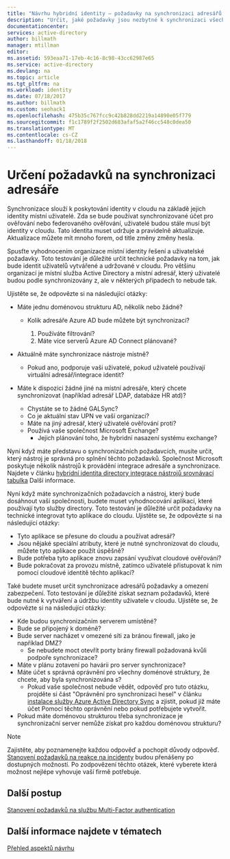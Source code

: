 ```yaml
---
title: "Návrhu hybridní identity – požadavky na synchronizaci adresářů Azure | Microsoft Docs"
description: "Určit, jaké požadavky jsou nezbytné k synchronizaci všech uživatelů mezi na = místní a cloudové pro podnik."
documentationcenter: 
services: active-directory
author: billmath
manager: mtillman
editor: 
ms.assetid: 593eaa71-17eb-4c16-8c98-43cc62987e65
ms.service: active-directory
ms.devlang: na
ms.topic: article
ms.tgt_pltfrm: na
ms.workload: identity
ms.date: 07/18/2017
ms.author: billmath
ms.custom: seohack1
ms.openlocfilehash: 475b35c767fcc9c42b828dd2219a14890e05f779
ms.sourcegitcommit: f1c1789f2f2502d683afaf5a2f46cc548c0dea50
ms.translationtype: MT
ms.contentlocale: cs-CZ
ms.lasthandoff: 01/18/2018
---
```

# <a name="determine-directory-synchronization-requirements"></a>Určení požadavků na synchronizaci adresáře
Synchronizace slouží k poskytování identity v cloudu na základě jejich identity místní uživatelé. Zda se bude používat synchronizované účet pro ověřování nebo federovaného ověřování, uživatelé budou stále musí být identity v cloudu.  Tato identita muset udržuje a pravidelně aktualizuje.  Aktualizace můžete mít mnoho forem, od title změny změny hesla.  

Spusťte vyhodnocením organizace místní identity řešení a uživatelské požadavky. Toto testování je důležité určit technické požadavky na tom, jak bude identit uživatelů vytvářené a udržované v cloudu.  Pro většinu organizací je místní služba Active Directory a místní adresář, který uživatelé budou podle synchronizovány z, ale v některých případech to nebude tak.  

Ujistěte se, že odpovězte si na následující otázky:

* Máte jednu doménovou strukturu AD, několik nebo žádné?
  
  * Kolik adresáře Azure AD bude můžete být synchronizaci?
    
    1. Používáte filtrování?
    2. Máte více serverů Azure AD Connect plánované?
* Aktuálně máte synchronizace nástroje místně?
  
  * Pokud ano, podporuje vaši uživatelé, pokud uživatelé používají virtuální adresář/integrace identit?
* Máte k dispozici žádné jiné na místní adresáře, který chcete synchronizovat (například adresář LDAP, databáze HR atd)?
  * Chystáte se to žádné GALSync?
  * Co je aktuální stav UPN ve vaší organizaci? 
  * Máte na jiný adresář, který uživatelé ověřování proti?
  * Používá vaše společnost Microsoft Exchange?
    * Jejich plánování toho, že hybridní nasazení systému exchange?

Nyní když máte představu o synchronizačních požadavcích, musíte určit, který nástroj je správná pro splnění těchto požadavků.  Společnost Microsoft poskytuje několik nástrojů k provádění integrace adresáře a synchronizace.  Najdete v článku [hybridní identita directory integrace nástrojů srovnávací tabulka](active-directory-hybrid-identity-design-considerations-tools-comparison.md) Další informace. 

Nyní když máte synchronizačních požadavcích a nástroj, který bude dosáhnout vaší společnosti, budete muset vyhodnocování aplikací, které používají tyto služby directory. Toto testování je důležité určit požadavky na technické integrovat tyto aplikace do cloudu. Ujistěte se, že odpovězte si na následující otázky:

* Tyto aplikace se přesune do cloudu a používat adresář?
* Jsou nějaké speciální atributy, které je nutné synchronizovat do cloudu, můžete tyto aplikace použít úspěšně?
* Bude potřeba tyto aplikace znovu zapsání využívat cloudové ověřování?
* Bude pokračovat za provozu místně, zatímco uživatelé přistupovat k nim pomocí cloudové identitě těchto aplikací?

Také budete muset určit synchronizace adresářů požadavky a omezení zabezpečení. Toto testování je důležité získat seznam požadavků, které bude nutné k vytváření a údržbu identity uživatele v cloudu. Ujistěte se, že odpovězte si na následující otázky:

* Kde budou synchronizačním serverem umístěné?
* Bude se připojený k doméně?
* Bude server nacházet v omezené síti za bránou firewall, jako je například DMZ?
  * Se nebudete moct otevřít porty brány firewall požadovaná kvůli podpoře synchronizace?
* Máte v plánu zotavení po havárii pro server synchronizace?
* Máte účet s správná oprávnění pro všechny doménové struktury, že chcete, aby byla synchronizována s?
  * Pokud vaše společnost nebude vědět, odpověď pro tuto otázku, projděte si část "Oprávnění pro synchronizaci hesel" v článku [instalace služby Azure Active Directory Sync](https://msdn.microsoft.com/library/azure/dn757602.aspx#BKMK_CreateAnADAccountForTheSyncService) a zjistit, pokud již máte účet Pomocí těchto oprávnění nebo pokud potřebujete vytvořit.
* Pokud máte doménovou strukturou třeba synchronizace je synchronizační server nemůže získat pro každou doménovou strukturu?

> [!NOTE]
> Zajistěte, aby poznamenejte každou odpověď a pochopit důvody odpověď. [Stanovení požadavků na reakce na incidenty](active-directory-hybrid-identity-design-considerations-incident-response-requirements.md) budou přenášeny po dostupných možností. Po zodpovězení těchto otázek, které vyberete která možnost nejlépe vyhovuje vaší firmě potřebuje.
> 
> 

## <a name="next-steps"></a>Další postup
[Stanovení požadavků na službu Multi-Factor authentication](active-directory-hybrid-identity-design-considerations-multifactor-auth-requirements.md)

## <a name="see-also"></a>Další informace najdete v tématech
[Přehled aspektů návrhu](active-directory-hybrid-identity-design-considerations-overview.md)

